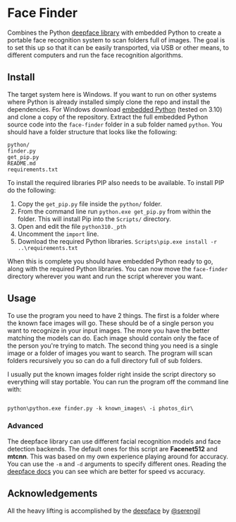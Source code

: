 # Face Finder

Combines the Python [deepface library](https://github.com/serengil/deepface) with embedded Python to create a portable face recognition system to scan folders full of images. The goal is to set this up so that it can be easily transported, via USB or other means, to different computers and run the face recognition algorithms.

## Install

The target system here is Windows. If you want to run on other systems where Python is already installed simply clone the repo and install the dependencies. For Windows download [embedded Python](https://www.python.org/downloads/windows/) (tested on 3.10) and clone a copy of the repository. Extract the full embedded Python source code into the `face-finder` folder in a sub folder named `python`. You should have a folder structure that looks like the following:

```
python/
finder.py
get_pip.py
README.md
requirements.txt
```

To install the required libraries PIP also needs to be available. To install PIP do the following:

1. Copy the `get_pip.py` file inside the `python/` folder.
2. From the command line run `python.exe get_pip.py` from within the folder. This will install Pip into the `Scripts/` directory.
3. Open and edit the file `python310._pth`
4. Uncomment the `import` line.
5. Download the required Python libraries. `Scripts\pip.exe install -r ..\requirements.txt`

When this is complete you should have embedded Python ready to go, along with the required Python libraries. You can now move the `face-finder` directory wherever you want and run the script wherever you want.

## Usage

To use the program you need to have 2 things. The first is a folder where the known face images will go. These should be of a single person you want to recognize in your input images. The more you have the better matching the models can do. Each image should contain only the face of the person you're trying to match. The second thing you need is a single image or a folder of images you want to search. The program will scan folders recursively you so can do a full directory full of sub folders.

I usually put the known images folder right inside the script directory so everything will stay portable. You can run the program off the command line with:

```

python\python.exe finder.py -k known_images\ -i photos_dir\

```

### Advanced

The deepface library can use different facial recognition models and face detection backends. The default ones for this script are __Facenet512__ and __mtcnn__. This was based on my own experience playing around for accuracy. You can use the `-m` and `-d` arguments to specify different ones. Reading the [deepface docs](https://github.com/serengil/deepface) you can see which are better for speed vs accuracy.

## Acknowledgements

All the heavy lifting is accomplished by the [deepface](https://github.com/serengil/deepface) by [@serengil](https://github.com/serengil)
